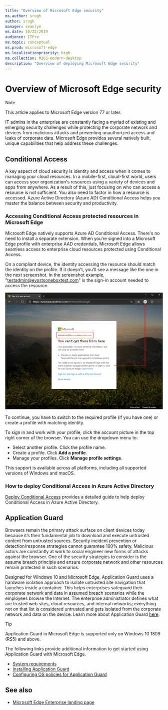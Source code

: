 ```yaml
---
title: "Overview of Microsoft Edge security"
ms.author: srugh
author: srugh
manager: seanlyn
ms.date: 10/22/2019
audience: ITPro
ms.topic: conceptual
ms.prod: microsoft-edge
ms.localizationpriority: high
ms.collection: M365-modern-desktop
description: "Overview of deploying Microsoft Edge security"
---
```


# Overview of Microsoft Edge security
  
> [!NOTE]
> This article applies to Microsoft Edge version 77 or later.

IT admins in the enterprise are constantly facing a myriad of existing and emerging security challenges while protecting the corporate network and devices from malicious attacks and preventing unauthorized access and leaks of corporate data. Microsoft Edge provides several natively built, unique capabilities that help address these challenges.

## Conditional Access

A key aspect of cloud security is identity and access when it comes to managing your cloud resources. In a mobile-first, cloud-first world, users can access your organization's resources using a variety of devices and apps from anywhere. As a result of this, just focusing on who can access a resource is not sufficient. You also need to factor in how a resource is accessed. Azure Active Directory (Azure AD) Conditional Access helps you master the balance between security and productivity.

### Accessing Conditional Access protected resources in Microsoft Edge

Microsoft Edge natively supports Azure AD Conditional Access. There's no need to install a separate extension. When you’re signed into a Microsoft Edge profile with enterprise AAD credentials, Microsoft Edge allows seamless access to enterprise cloud resources protected using Conditional Access.

On a compliant device, the identity accessing the resource should match the identity on the profile.  If it doesn't, you'll see a message like the one in the next screenshot. In the screenshot example, "testadmin@evostsoneboxtest.com" is the sign-in account needed to access the resource.

![Conditional access message in browser](./media/edge-security/microsoft-edge-security-conditional-access.png)

To continue, you have to switch to the required profile (if you have one) or create a profile with matching identity.

To sign in and work with your profile, click the account picture in the top right corner of the browser. You can use the dropdown menu to:

- Select another profile. Click the profile name.
- Create a profile. Click **Add a profile**.
- Manage your profiles. Click **Manage profile settings**.

This support is available across all platforms, including all supported versions of Windows and macOS.

### How to deploy Conditional Access in Azure Active Directory

[Deploy Conditional Access](https://docs.microsoft.com/azure/active-directory/conditional-access/plan-conditional-access) provides a detailed guide to help deploy Conditional Access in Azure Active Directory.

## Application Guard

Browsers remain the primary attack surface on client devices today because it’s their fundamental job to download and execute untrusted content from untrusted sources. Security incident prevention or detection/response strategies cannot guarantee 100% safety. Malicious actors are constantly at work to social engineer new forms of attacks against the browser. One of the security strategies to consider is the assume breach principle and ensure corporate network and other resources remain protected in such scenarios.

Designed for Windows 10 and Microsoft Edge, Application Guard uses a hardware isolation approach to isolate untrusted site navigation that launches inside a container. This helps enterprises safeguard their corporate network and data in assumed breach scenarios while the employees browse the Internet. The enterprise administrator defines what are trusted web sites, cloud resources, and internal networks; everything not on that list is considered untrusted and gets isolated from the corporate network and data on the device. Learn more about Application Guard [here](https://docs.microsoft.com/windows/security/threat-protection/windows-defender-application-guard/wd-app-guard-overview).

  > [!TIP]
  > Application Guard in Microsoft Edge is supported only on Windows 10 1809 (RS5) and above.

The following links provide additional information to get started using Application Guard with Microsoft Edge.

- [System requirements](https://docs.microsoft.com/windows/security/threat-protection/windows-defender-application-guard/reqs-wd-app-guard)
- [Installing Application Guard](https://docs.microsoft.com/windows/security/threat-protection/windows-defender-application-guard/install-wd-app-guard)
- [Configuring OS policies for Application Guard](https://docs.microsoft.com/windows/security/threat-protection/windows-defender-application-guard/configure-wd-app-guard)

## See also

- [Microsoft Edge Enterprise landing page](https://aka.ms/EdgeEnterprise)
